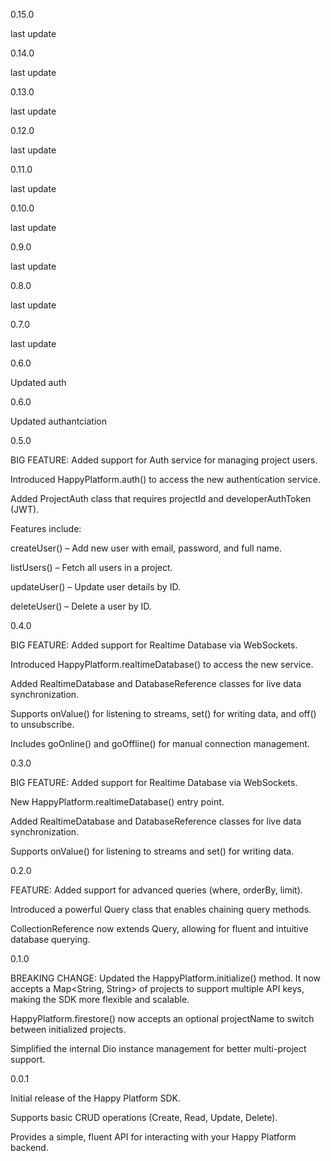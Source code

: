 0.15.0

last update

0.14.0

last update

0.13.0

last update

0.12.0

last update

0.11.0

last update

0.10.0

last update

0.9.0

last update

0.8.0

last update

0.7.0

last update

0.6.0

Updated auth

0.6.0

Updated authantciation

0.5.0

BIG FEATURE: Added support for Auth service for managing project users.

Introduced HappyPlatform.auth() to access the new authentication service.

Added ProjectAuth class that requires projectId and developerAuthToken (JWT).

Features include:

createUser() – Add new user with email, password, and full name.

listUsers() – Fetch all users in a project.

updateUser() – Update user details by ID.

deleteUser() – Delete a user by ID.

0.4.0

BIG FEATURE: Added support for Realtime Database via WebSockets.

Introduced HappyPlatform.realtimeDatabase() to access the new service.

Added RealtimeDatabase and DatabaseReference classes for live data synchronization.

Supports onValue() for listening to streams, set() for writing data, and off() to unsubscribe.

Includes goOnline() and goOffline() for manual connection management.

0.3.0

BIG FEATURE: Added support for Realtime Database via WebSockets.

New HappyPlatform.realtimeDatabase() entry point.

Added RealtimeDatabase and DatabaseReference classes for live data synchronization.

Supports onValue() for listening to streams and set() for writing data.

0.2.0

FEATURE: Added support for advanced queries (where, orderBy, limit).

Introduced a powerful Query class that enables chaining query methods.

CollectionReference now extends Query, allowing for fluent and intuitive database querying.

0.1.0

BREAKING CHANGE: Updated the HappyPlatform.initialize() method. It now accepts a Map<String, String> of projects to support multiple API keys, making the SDK more flexible and scalable.

HappyPlatform.firestore() now accepts an optional projectName to switch between initialized projects.

Simplified the internal Dio instance management for better multi-project support.

0.0.1

Initial release of the Happy Platform SDK.

Supports basic CRUD operations (Create, Read, Update, Delete).

Provides a simple, fluent API for interacting with your Happy Platform backend.

